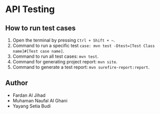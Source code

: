 # API Testing

## How to run test cases

1. Open the terminal by pressing `Ctrl + Shift + ~`.
2. Command to run a specific test `case: mvn test -Dtest=[Test Class name]#[Test case name]`.
3. Command to run all test cases: `mvn test`.
4. Command for generating project report: `mvn site`.
5. Command to generate a test report: `mvn surefire-report:report`.

## Author

- Fardan Al Jihad
- Muhaman Naufal Al Ghani
- Yayang Setia Budi

